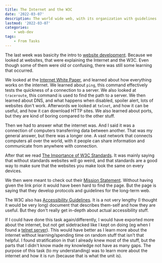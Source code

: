 ```yaml
---
title: The Internet and the W3C
date: '2022-03-07'
description: The world wide web, with its organization with guidelines
lastmod: '2022-03-07'
categories: 
    - web-dev
tags: 
    - From Tasks
---
```


The last week was basicity the intro to [website development](../../categories/web-dev). Because we looked at websites, that were explaining the Internet and the W3C. Even though some of them were old or confusing, there was still some learning that occurred. 

We looked at the [Internet White Paper][task-1st-read], and learned about how everything works on the internet. We learned about `ping`, this command effectively tests the quickness of a connection to a server. We also looked at `traceroute`, this command is used to find the path to a server. We then learned about DNS, and what happens when disabled, spoiler alert, lots of websites don't work. Afterwords we looked at `telnet`, and how it can be useful, and how it can download HTTP sites. We also learned about ports, but they are kind of boring compared to the other stuff.

Then we had to answer what the internet was. And I said it was a connection of computers transferring data between another. That was my general answer, but there was a longer one. A vast network that connects computers all over the world, with it people can share information and communicate from anywhere with connection.

After that we read [The Importance of W3C Standards][task-2nd-read]. It was mainly saying that without standards websites will go weird, and that standards are a good way to make sure that the websites you make look the same on every devices.

We then were meant to check out their [Mission Statement][task-3rd-read]. Without having given the link prior it would have been hard to find the page. But the page is saying that they develop protocols and guidelines for the long-term web.

The W3C also has [Accessibility Guidelines][task-4th-read]. It is a not very lengthy (I thought it would be very long) document that describes them-self and how they are useful. But they don't really get in-depth about actual accessibility stuff.

If I could have done this task again/differently, I would have exported more about the internet, but not get sidetracked like I kept on doing (eg when I found a [telnet server](https://telehack.com/)). This would have better as I learn more about the internet without learning/spending time on random stuff that isn't that helpful. I found stratification in that I already knew most of the stuff, but the parts that I didn't know made my knowledge not have as many gaps. The purpose of this task (to my understanding) was to learn more about the internet and how it is run (because that is what the unit is).

<!-- Links -->
[task-1st-read]: https://web.stanford.edu/class/msande91si/www-spr04/readings/week1/InternetWhitepaper.htm
[task-2nd-read]: https://www.bopdesign.com/bop-blog/2013/06/the-importance-of-w3c-standards/
[task-3rd-read]: https://www.w3.org/Consortium/mission
[task-4th-read]: https://www.w3.org/WAI/standards-guidelines/wcag/
